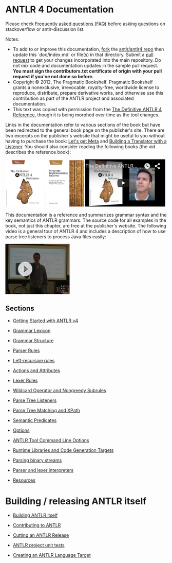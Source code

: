 # ANTLR 4 Documentation

Please check [Frequently asked questions (FAQ)](faq/index.md) before asking questions on stackoverflow or antlr-discussion list.

Notes:
<ul>
<li>To add to or improve this documentation, <a href=https://help.github.com/articles/fork-a-repo>fork</a> the <a href=https://github.com/antlr/antlr4>antlr/antlr4 repo</a> then update this `doc/index.md` or file(s) in that directory.  Submit a <a href=https://help.github.com/articles/creating-a-pull-request>pull request</a> to get your changes incorporated into the main repository. Do not mix code and documentation updates in the sample pull request. <b>You must sign the contributors.txt certificate of origin with your pull request if you've not done so before.</b></li>

<li>Copyright © 2012, The Pragmatic Bookshelf.  Pragmatic Bookshelf grants a nonexclusive, irrevocable, royalty-free, worldwide license to reproduce, distribute, prepare derivative works, and otherwise use this contribution as part of the ANTLR project and associated documentation.</li>

<li>This text was copied with permission from the <a href=http://pragprog.com/book/tpantlr2/the-definitive-antlr-4-reference>The Definitive ANTLR 4 Reference</a>, though it is being morphed over time as the tool changes.</li>
</ul>

Links in the documentation refer to various sections of the book but have been redirected to the general book page on the publisher's site. There are two excerpts on the publisher's website that might be useful to you without having to purchase the book: [Let's get Meta](http://media.pragprog.com/titles/tpantlr2/picture.pdf) and [Building a Translator with a Listener](http://media.pragprog.com/titles/tpantlr2/listener.pdf). You should also consider reading the following books (the vid describes the reference book):

<a href=""><img src=images/tpantlr2.png width=120></a>
<a href=""><img src=images/tpdsl.png width=120></a>
<a href="https://www.youtube.com/watch?v=OAoA3E-cyug"><img src=images/teronbook.png width=250></a>
                 
This documentation is a reference and summarizes grammar syntax and the key semantics of ANTLR grammars. The source code for all examples in the book, not just this chapter, are free at the publisher's website. The following video is a general tour of ANTLR 4 and includes a description of how to use parse tree listeners to process Java files easily:

<a href="https://vimeo.com/59285751"><img src=images/tertalk.png width=200></a>

## Sections

* [Getting Started with ANTLR v4](getting-started.md)

* [Grammar Lexicon](lexicon.md)

* [Grammar Structure](grammars.md)

* [Parser Rules](parser-rules.md)

* [Left-recursive rules](left-recursion.md)

* [Actions and Attributes](actions.md)

* [Lexer Rules](lexer-rules.md)

* [Wildcard Operator and Nongreedy Subrules](wildcard.md)

* [Parse Tree Listeners](listeners.md)

* [Parse Tree Matching and XPath](tree-matching.md)

* [Semantic Predicates](predicates.md)

* [Options](options.md)

* [ANTLR Tool Command Line Options](tool-options.md)

* [Runtime Libraries and Code Generation Targets](targets.md)

* [Parsing binary streams](parsing-binary-files.md)
 
* [Parser and lexer interpreters](interpreters.md)

* [Resources](resources.md)

# Building / releasing ANTLR itself

* [Building ANTLR itself](building-antlr.md)

* [Contributing to ANTLR](contributing.md)

* [Cutting an ANTLR Release](releasing-antlr.md)

* [ANTLR project unit tests](antlr-project-testing.md)

* [Creating an ANTLR Language Target](creating-a-language-target.md)
